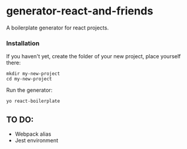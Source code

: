 # generator-react-and-friends
A boilerplate generator for react projects.

### Installation
If you haven't yet, create the folder of your new project, place yourself there:
```
mkdir my-new-project
cd my-new-project
```

Run the generator: 
```
yo react-boilerplate
```

## TO DO:
 * Webpack alias
 * Jest environment
 
